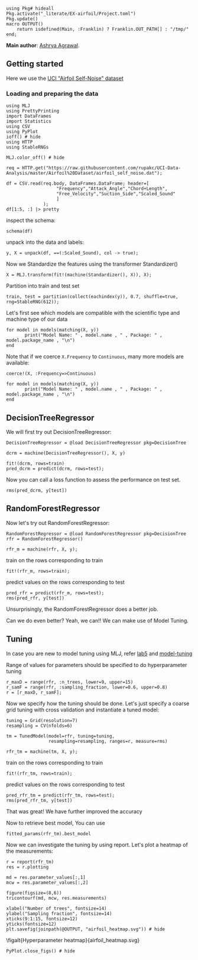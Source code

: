 <!--This file was generated, do not modify it.-->
```julia:ex1
using Pkg# hideall
Pkg.activate("_literate/EX-airfoil/Project.toml")
Pkg.update()
macro OUTPUT()
    return isdefined(Main, :Franklin) ? Franklin.OUT_PATH[] : "/tmp/"
end;
```

**Main author**: [Ashrya Agrawal](https://github.com/ashryaagr).

## Getting started
Here we use the [UCI "Airfoil Self-Noise" dataset](http://archive.ics.uci.edu/ml/datasets/Airfoil+Self-Noise)
### Loading and  preparing the data

```julia:ex2
using MLJ
using PrettyPrinting
import DataFrames
import Statistics
using CSV
using PyPlot
ioff() # hide
using HTTP
using StableRNGs

MLJ.color_off() # hide

req = HTTP.get("https://raw.githubusercontent.com/rupakc/UCI-Data-Analysis/master/Airfoil%20Dataset/airfoil_self_noise.dat");

df = CSV.read(req.body, DataFrames.DataFrame; header=[
                   "Frequency","Attack_Angle","Chord+Length",
                   "Free_Velocity","Suction_Side","Scaled_Sound"
                   ]
              );
df[1:5, :] |> pretty
```

inspect the schema:

```julia:ex3
schema(df)
```

unpack into the data and labels:

```julia:ex4
y, X = unpack(df, ==(:Scaled_Sound), col -> true);
```

Now we Standardize the features using the transformer Standardizer()

```julia:ex5
X = MLJ.transform(fit!(machine(Standardizer(), X)), X);
```

Partition into train and test set

```julia:ex6
train, test = partition(collect(eachindex(y)), 0.7, shuffle=true, rng=StableRNG(612));
```

Let's first see which models are compatible with the scientific type and machine type of our data

```julia:ex7
for model in models(matching(X, y))
       print("Model Name: " , model.name , " , Package: " , model.package_name , "\n")
end
```

Note that if we coerce `X.Frequency` to `Continuous`, many more models are available:

```julia:ex8
coerce!(X, :Frequency=>Continuous)

for model in models(matching(X, y))
       print("Model Name: " , model.name , " , Package: " , model.package_name , "\n")
end
```

## DecisionTreeRegressor

We will first try out DecisionTreeRegressor:

```julia:ex9
DecisionTreeRegressor = @load DecisionTreeRegressor pkg=DecisionTree

dcrm = machine(DecisionTreeRegressor(), X, y)

fit!(dcrm, rows=train)
pred_dcrm = predict(dcrm, rows=test);
```

Now you can call a loss function to assess the performance on test set.

```julia:ex10
rms(pred_dcrm, y[test])
```

## RandomForestRegressor

Now let's try out RandomForestRegressor:

```julia:ex11
RandomForestRegressor = @load RandomForestRegressor pkg=DecisionTree
rfr = RandomForestRegressor()

rfr_m = machine(rfr, X, y);
```

train on the rows corresponding to train

```julia:ex12
fit!(rfr_m, rows=train);
```

predict values on the rows corresponding to test

```julia:ex13
pred_rfr = predict(rfr_m, rows=test);
rms(pred_rfr, y[test])
```

Unsurprisingly, the RandomForestRegressor does a better job.

Can we do even better? Yeah, we can!! We can make use of Model Tuning.

## Tuning

In case you are new to model tuning using MLJ, refer [lab5](https://alan-turing-institute.github.io/DataScienceTutorials.jl/isl/lab-5/) and [model-tuning](https://alan-turing-institute.github.io/DataScienceTutorials.jl/getting-started/model-tuning/)

Range of values for parameters should be specified to do hyperparameter tuning

```julia:ex14
r_maxD = range(rfr, :n_trees, lower=9, upper=15)
r_samF = range(rfr, :sampling_fraction, lower=0.6, upper=0.8)
r = [r_maxD, r_samF];
```

Now we specify how the tuning should be done. Let's just specify a coarse grid tuning with cross validation and instantiate a tuned model:

```julia:ex15
tuning = Grid(resolution=7)
resampling = CV(nfolds=6)

tm = TunedModel(model=rfr, tuning=tuning,
                resampling=resampling, ranges=r, measure=rms)

rfr_tm = machine(tm, X, y);
```

train on the rows corresponding to train

```julia:ex16
fit!(rfr_tm, rows=train);
```

predict values on the rows corresponding to test

```julia:ex17
pred_rfr_tm = predict(rfr_tm, rows=test);
rms(pred_rfr_tm, y[test])
```

That was great! We have further improved the accuracy

Now to retrieve best model, You can use

```julia:ex18
fitted_params(rfr_tm).best_model
```

Now we can investigate the tuning by using report.
Let's plot a heatmap of the measurements:

```julia:ex19
r = report(rfr_tm)
res = r.plotting

md = res.parameter_values[:,1]
mcw = res.parameter_values[:,2]

figure(figsize=(8,6))
tricontourf(md, mcw, res.measurements)

xlabel("Number of trees", fontsize=14)
ylabel("Sampling fraction", fontsize=14)
xticks(9:1:15, fontsize=12)
yticks(fontsize=12)
plt.savefig(joinpath(@OUTPUT, "airfoil_heatmap.svg")) # hide
```

\figalt{Hyperparameter heatmap}{airfoil_heatmap.svg}

```julia:ex20
PyPlot.close_figs() # hide
```

